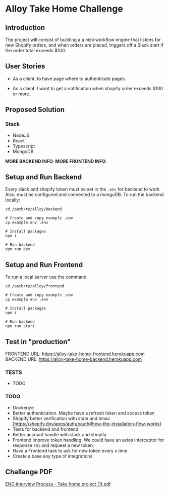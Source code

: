 # Alloy Take Home Challenge

## Introduction

The project will consist of building a a mini workflow engine that listens for new Shopify orders, and when orders are placed, triggers off a Slack alert if the order total exceeds $100.

## User Stories

- As a client, to have page where to authenticate pages.

- As a client, I want to get a notification when shopify order exceeds $100 or more.

## Proposed Solution

### Stack

- NodeJS
- React
- Typescript
- MongoDB

**MORE BACKEND INFO**:
**MORE FRONTEND INFO**:

## Setup and Run Backend

Every slack and shopify token must be set in the `.env` for backend to work. Also, must be configured and connected to a mongoDB. To run the backend locally:

```
cd /path/to/alloy/backend

# Create and copy example .env
cp example.env .env

# Install packages
npm i

# Run backend
npm run dev
```

## Setup and Run Frontend

To run a local server use the command

```
cd /path/to/alloy/frontend

# Create and copy example .env
cp example.env .env

# Install packages
npm i

# Run backend
npm run start
```

## Test in "production"

FRONTEND URL: https://alloy-take-home-frontend.herokuapp.com
BACKEND URL: https://alloy-take-home-backend.herokuapp.com

### TESTS

- TODO

### TODO

- Dockerize
- Better authentication. Maybe have a refresh token and access token
- Shopify better verification with state and hmac [https://shopify.dev/apps/auth/oauth#how-the-installation-flow-works]
- Tests for backend and frontend
- Better account handle with slack and shopify
- Frontend improve token handling. We could have an axios interceptor for response `401` and request a new token.
- Have a Frontend task to ask for new token every x time
- Create a base any type of integrations

## Challange PDF

[ENG Interview Process - Take home project (1).pdf](https://github.com/afvr94/alloy-take-home/files/7035878/ENG.Interview.Process.-.Take.home.project.1.pdf)

